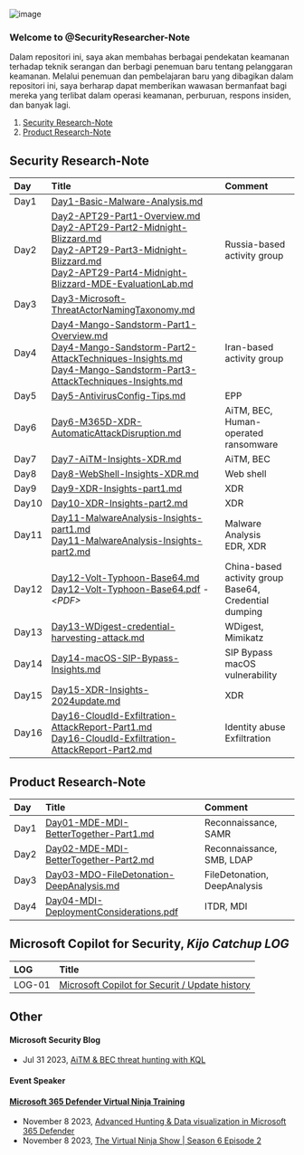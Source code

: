 
![image](https://github.com/LearningKijo/SecurityResearcher-Note/assets/120234772/f372dead-b41c-417a-8d10-f76cde1bcd32)


### Welcome to @SecurityResearcher-Note
Dalam repositori ini, saya akan membahas berbagai pendekatan keamanan terhadap teknik serangan dan berbagi penemuan baru tentang pelanggaran keamanan. Melalui penemuan dan pembelajaran baru yang dibagikan dalam repositori ini, saya berharap dapat memberikan wawasan bermanfaat bagi mereka yang terlibat dalam operasi keamanan, perburuan, respons insiden, dan banyak lagi.

1. [Security Research-Note](https://github.com/CYBER-WARRIOR-SEC/SecurityResearcher-Note/blob/main/README.md#security-research-note)
2. [Product Research-Note](https://github.com/CYBER-WARRIOR-SEC/SecurityResearcher-Note?tab#product-research-note)


## Security Research-Note
| Day  | Title | Comment |
|:-----|:------|:--------|
| Day1 | [Day1-Basic-Malware-Analysis.md](https://github.com/CYBER-WARRIOR-SEC/SecurityResearcher-Note/blob/main/SecurityResearcher-Note-Folder/Day01-Basic-Malware-Analysis.md) |  
| Day2 | [Day2-APT29-Part1-Overview.md](https://github.com/CYBER-WARRIOR-SEC/SecurityResearcher-Note/blob/main/SecurityResearcher-Note-Folder/Day02-APT29-Part1-Overview.md)<br> [Day2-APT29-Part2-Midnight-Blizzard.md](https://github.com/CYBER-WARRIOR-SEC/SecurityResearcher-Note/blob/main/SecurityResearcher-Note-Folder/Day02-APT29-Part2-Midnight-Blizzard.md)<br> [Day2-APT29-Part3-Midnight-Blizzard.md](https://github.com/CYBER-WARRIOR-SEC/SecurityResearcher-Note/blob/main/SecurityResearcher-Note-Folder/Day02-APT29-Part3-Midnight-Blizzard.md)<br> [Day2-APT29-Part4-Midnight-Blizzard-MDE-EvaluationLab.md](https://github.com/CYBER-WARRIOR-SEC/SecurityResearcher-Note/blob/main/SecurityResearcher-Note-Folder/Day02-APT29-Part4-Midnight-Blizzard-MDE-EvaluationLab.md)  | Russia-based activity group | 
| Day3 | [Day3-Microsoft-ThreatActorNamingTaxonomy.md](https://github.com/CYBER-WARRIOR-SEC/SecurityResearcher-Note/blob/main/SecurityResearcher-Note-Folder/Day03-Microsoft-ThreatActorNamingTaxonomy.md) | 
| Day4 | [Day4-Mango-Sandstorm-Part1-Overview.md](https://github.com/CYBER-WARRIOR-SEC/SecurityResearcher-Note/blob/main/SecurityResearcher-Note-Folder/Day04-Mango-Sandstorm-Part1-Overview.md) <br> [Day4-Mango-Sandstorm-Part2-AttackTechniques-Insights.md](https://github.com/CYBER-WARRIOR-SEC/SecurityResearcher-Note/blob/main/SecurityResearcher-Note-Folder/Day04-Mango-Sandstorm-Part2-AttackTechniques-Insights.md) <br> [Day4-Mango-Sandstorm-Part3-AttackTechniques-Insights.md](https://github.com/CYBER-WARRIOR-SEC/SecurityResearcher-Note/blob/main/SecurityResearcher-Note-Folder/Day04-Mango-Sandstorm-Part3-AttackTechniques-Insights.md) |  Iran-based activity group |
| Day5 | [Day5-AntivirusConfig-Tips.md](https://github.com/CYBER-WARRIOR-SEC/SecurityResearcher-Note/blob/main/SecurityResearcher-Note-Folder/Day05-AntivirusConfig-Tips.md) | EPP | 
| Day6 | [Day6-M365D-XDR-AutomaticAttackDisruption.md](https://github.com/CYBER-WARRIOR-SEC/SecurityResearcher-Note/blob/main/SecurityResearcher-Note-Folder/Day06-M365D-XDR-AutomaticAttackDisruption.md) | AiTM, BEC, <br> Human-operated ransomware | 
| Day7 | [Day7-AiTM-Insights-XDR.md](https://github.com/CYBER-WARRIOR-SEC/SecurityResearcher-Note/blob/main/SecurityResearcher-Note-Folder/Day07-AiTM-Insights-XDR.md) | AiTM, BEC |
| Day8 | [Day8-WebShell-Insights-XDR.md](https://github.com/CYBER-WARRIOR-SEC/SecurityResearcher-Note/blob/main/SecurityResearcher-Note-Folder/Day08-WebShell-Insights-XDR.md) | Web shell |
| Day9 | [Day9-XDR-Insights-part1.md](https://github.com/CYBER-WARRIOR-SEC/SecurityResearcher-Note/blob/main/SecurityResearcher-Note-Folder/Day09-XDR-Insights-part1.md)| XDR |
| Day10 | [Day10-XDR-Insights-part2.md](https://github.com/CYBER-WARRIOR-SEC/SecurityResearcher-Note/blob/main/SecurityResearcher-Note-Folder/Day10-XDR-Insights-part2.md) | XDR | 
| Day11 | [Day11-MalwareAnalysis-Insights-part1.md](https://github.com/CYBER-WARRIOR-SEC/SecurityResearcher-Note/blob/main/SecurityResearcher-Note-Folder/Day11-MalwareAnalysis-Insights-part1.md) <br> [Day11-MalwareAnalysis-Insights-part2.md](https://github.com/CYBER-WARRIOR-SEC/SecurityResearcher-Note/blob/main/SecurityResearcher-Note-Folder/Day11-MalwareAnalysis-Insights-part2.md) | Malware Analysis <br> EDR, XDR | 
| Day12 | [Day12-Volt-Typhoon-Base64.md](https://github.com/CYBER-WARRIOR-SEC/SecurityResearcher-Note/blob/main/SecurityResearcher-Note-Folder/Day12-Volt-Typhoon-Base64.md) <br> [Day12-Volt-Typhoon-Base64.pdf](https://github.com/CYBER-WARRIOR-SEC/SecurityResearcher-Note/blob/main/SecurityResearcher-Note-Folder/Day12-Volt-Typhoon-Base64.pdf) - <*PDF>* | China-based activity group <br> Base64, Credential dumping |
| Day13 | [Day13-WDigest-credential-harvesting-attack.md](https://github.com/CYBER-WARRIOR-SEC/SecurityResearcher-Note/blob/main/SecurityResearcher-Note-Folder/Day13-WDigest-credential-harvesting-attack.md) | WDigest, Mimikatz  | 
| Day14 | [Day14-macOS-SIP-Bypass-Insights.md](https://github.com/CYBER-WARRIOR-SEC/SecurityResearcher-Note/blob/main/SecurityResearcher-Note-Folder/Day14-macOS-SIP-Bypass-Insights.md) | SIP Bypass <br> macOS vulnerability |
| Day15 | [Day15-XDR-Insights-2024update.md](https://github.com/CYBER-WARRIOR-SEC/SecurityResearcher-Note/blob/main/SecurityResearcher-Note-Folder/Day15-XDR-Insights-2024update.md) | XDR |
| Day16 | [Day16-CloudId-Exfiltration-AttackReport-Part1.md](https://github.com/CYBER-WARRIOR-SEC/SecurityResearcher-Note/blob/main/SecurityResearcher-Note-Folder/Day16-CloudId-Exfiltration-AttackReport-Part1.md) <br> [Day16-CloudId-Exfiltration-AttackReport-Part2.md](https://github.com/CYBER-WARRIOR-SEC/SecurityResearcher-Note/blob/main/SecurityResearcher-Note-Folder/Day16-CloudId-Exfiltration-AttackReport-Part2.md) | Identity abuse <br> Exfiltration |

## Product Research-Note
| Day  | Title | Comment |
|:-----|:------|:--------|
| Day1 | [Day01-MDE-MDI-BetterTogether-Part1.md](https://github.com/CYBER-WARRIOR-SEC/SecurityResearcher-Note/blob/main/ProductResearch-Note-Folder/Day01-MDE-MDI-BetterTogether-Part1.md) | Reconnaissance, SAMR | 
| Day2 | [Day02-MDE-MDI-BetterTogether-Part2.md](https://github.com/CYBER-WARRIOR-SEC/SecurityResearcher-Note/blob/main/ProductResearch-Note-Folder/Day02-MDE-MDI-BetterTogether-Part2.md) | Reconnaissance, SMB, LDAP |
| Day3 | [Day03-MDO-FileDetonation-DeepAnalysis.md](https://github.com/CYBER-WARRIOR-SEC/SecurityResearcher-Note/blob/main/ProductResearch-Note-Folder/Day03-MDO-FileDetonation-DeepAnalysis.md) | FileDetonation, DeepAnalysis |
| Day4 | [Day04-MDI-DeploymentConsiderations.pdf](https://github.com/CYBER-WARRIOR-SEC/SecurityResearcher-Note/blob/main/ProductResearch-Note-Folder/Day04-MDI-DeploymentConsiderations.pdf) | ITDR, MDI |

## Microsoft Copilot for Security, ***Kijo Catchup LOG***
| LOG    | Title | 
|:-------|:------|
| LOG-01 | [Microsoft Copilot for Securit / Update history](https://github.com/LearningKijo/SecurityResearcher-Note/blob/main/CopilotLOGs/01-CopilotForSecurity-History.md) | 

## Other
#### Microsoft Security Blog
- Jul 31 2023, [AiTM & BEC threat hunting with KQL](https://techcommunity.microsoft.com/t5/azure-data-explorer-blog/aitm-amp-bec-threat-hunting-with-kql/ba-p/3885166)

#### Event Speaker
#### [Microsoft 365 Defender Virtual Ninja Training](https://adoption.microsoft.com/en-us/ninja-show/)
- November 8 2023, [Advanced Hunting & Data visualization in Microsoft 365 Defender](https://www.youtube.com/watch?v=2jSqr-nzWn8&ab_channel=MicrosoftSecurityCommunity)
- November 8 2023, [The Virtual Ninja Show | Season 6 Episode 2](https://techcommunity.microsoft.com/t5/security-compliance-and-identity/the-virtual-ninja-show-season-6-episode-2/ev-p/3969120)

